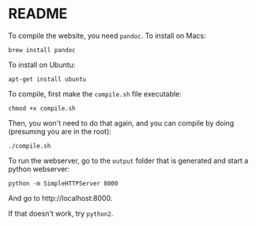 # README

To compile the website, you need `pandoc`. To install on Macs:

```
brew install pandoc
```

To install on Ubuntu:
```
apt-get install ubuntu
```

To compile, first make the `compile.sh` file executable:
```
chmod +x compile.sh
```

Then, you won't need to do that again, and you can compile by doing (presuming you are in the root):
```
./compile.sh
```

To run the webserver, go to the `output` folder that is generated and start a python webserver:
```
python -m SimpleHTTPServer 8000
```
And go to http://localhost:8000.

If that doesn't work, try `python2`.